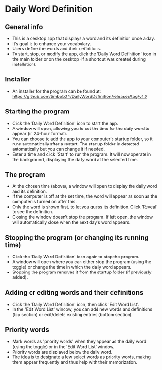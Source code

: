 # Daily Word Definition

## General info
* This is a desktop app that displays a word and its definition once a day.
* It's goal is to enhance your vocabulary.
* Users define the words and their definitions.
* To start, stop, or modify the app, click the 'Daily Word Definition' icon in the main folder or on the desktop (if a shortcut was created during installation).

## Installer
* An installer for the program can be found at: https://github.com/timbob04/DailyWordDefinition/releases/tag/v1.0

## Starting the program
* Click the 'Daily Word Definition' icon to start the app.
* A window will open, allowing you to set the time for the daily word to appear (in 24-hour format).
* You can choose to add the app to your computer's startup folder, so it runs automatically after a restart.  The startup folder is detected automatically but you can change it if needed.
* Enter a time and click 'Start' to run the program.  It will now operate in the background, displaying the daily word at the selected time.

## The program
* At the chosen time (above), a window will open to display the daily word and its definition.
* If the computer is off at the set time, the word will appear as soon as the computer is turned on after this.
* Only the word is shown first, to let you guess its definition.  Click 'Reveal' to see the definition.
* Closing the window doesn’t stop the program.  If left open, the window will automatically close when the next day's word appears.

## Stopping the program (or changing its running time)
* Click the 'Daily Word Definition' icon again to stop the program.
* A window will open where you can either stop the program (using the toggle) or change the time in which the daily word appears.
* Stopping the program removes it from the startup folder (if previously added).

## Adding or editing words and their definitions
* Click the 'Daily Word Definition' icon, then click 'Edit Word List'.
* In the 'Edit Word List' window, you can add new words and definitions (top section) or edit/delete existing entries (bottom section).

## Priority words
* Mark words as 'priority words' when they appear as the daily word (using the toggle) or in the 'Edit Word List' window.
* Priority words are displayed below the daily word.
* The idea is to designate a few select words as priority words, making them appear frequently and thus help with their memorization.



